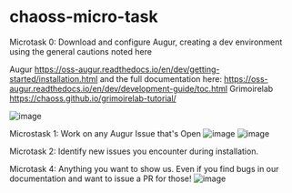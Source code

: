 # chaoss-micro-task
Microtask 0:
Download and configure Augur, creating a dev environment using the general cautions noted here


Augur
https://oss-augur.readthedocs.io/en/dev/getting-started/installation.html and the full documentation here:
https://oss-augur.readthedocs.io/en/dev/development-guide/toc.html
Grimoirelab
https://chaoss.github.io/grimoirelab-tutorial/

![image](https://user-images.githubusercontent.com/60316903/164538601-1b74a3fd-dade-4c6c-9c62-0c0db2ef8b39.png)


Microstask 1:
Work on any Augur Issue that's Open
![image](https://user-images.githubusercontent.com/60316903/163455966-ebe6acf9-c13f-4c9d-adcd-7781d304f2fb.png)
![image](https://user-images.githubusercontent.com/60316903/163455909-ab7d3f7a-27ef-4695-beed-1f59ee8ef3cb.png)


Microtask 2:
Identify new issues you encounter during installation.

Microtask 4:
Anything you want to show us. Even if you find bugs in our documentation and want to issue a PR for those!
![image](https://user-images.githubusercontent.com/60316903/163456150-3de809f0-ee9c-431d-a84c-ac0fd5f161df.png)
